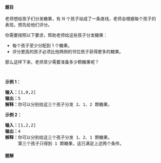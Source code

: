 #### 题目
<p>老师想给孩子们分发糖果，有 <em>N</em> 个孩子站成了一条直线，老师会根据每个孩子的表现，预先给他们评分。</p>

<p>你需要按照以下要求，帮助老师给这些孩子分发糖果：</p>

<ul>
	<li>每个孩子至少分配到 1 个糖果。</li>
	<li>评分更高的孩子必须比他两侧的邻位孩子获得更多的糖果。</li>
</ul>

<p>那么这样下来，老师至少需要准备多少颗糖果呢？</p>

<p> </p>

<p><strong>示例 1：</strong></p>

<pre>
<strong>输入：</strong>[1,0,2]
<strong>输出：</strong>5
<strong>解释：</strong>你可以分别给这三个孩子分发 2、1、2 颗糖果。
</pre>

<p><strong>示例 2：</strong></p>

<pre>
<strong>输入：</strong>[1,2,2]
<strong>输出：</strong>4
<strong>解释：</strong>你可以分别给这三个孩子分发 1、2、1 颗糖果。
     第三个孩子只得到 1 颗糖果，这已满足上述两个条件。</pre>


 #### 题解